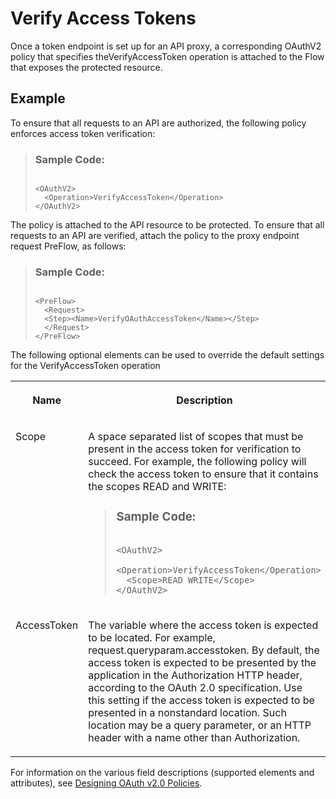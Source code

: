 <!-- loio744ce8a40bbb49a4aeca4d79244ddfa5 -->

# Verify Access Tokens

Once a token endpoint is set up for an API proxy, a corresponding OAuthV2 policy that specifies theVerifyAccessToken operation is attached to the Flow that exposes the protected resource.



## Example

To ensure that all requests to an API are authorized, the following policy enforces access token verification:

> ### Sample Code:  
> ```
> 
> <OAuthV2>
> 	<Operation>VerifyAccessToken</Operation>
> </OAuthV2>
> ```

The policy is attached to the API resource to be protected. To ensure that all requests to an API are verified, attach the policy to the proxy endpoint request PreFlow, as follows:

> ### Sample Code:  
> ```
> 
> <PreFlow>
> 	<Request>
> 	<Step><Name>VerifyOAuthAccessToken</Name></Step>
> 	</Request>
> </PreFlow>
> ```

The following optional elements can be used to override the default settings for the VerifyAccessToken operation


<table>
<tr>
<th valign="top">

**Name**



</th>
<th valign="top">

**Description**



</th>
</tr>
<tr>
<td valign="top">

Scope



</td>
<td valign="top">

A space separated list of scopes that must be present in the access token for verification to succeed. For example, the following policy will check the access token to ensure that it contains the scopes READ and WRITE:

> ### Sample Code:  
> ```
> 
> <OAuthV2>
> 	<Operation>VerifyAccessToken</Operation>
> 	<Scope>READ WRITE</Scope>
> </OAuthV2>
> ```



</td>
</tr>
<tr>
<td valign="top">

AccessToken



</td>
<td valign="top">

The variable where the access token is expected to be located. For example, request.queryparam.accesstoken. By default, the access token is expected to be presented by the application in the Authorization HTTP header, according to the OAuth 2.0 specification. Use this setting if the access token is expected to be presented in a nonstandard location. Such location may be a query parameter, or an HTTP header with a name other than Authorization.



</td>
</tr>
</table>

For information on the various field descriptions \(supported elements and attributes\), see [Designing OAuth v2.0 Policies](designing-oauth-v2-0-policies-68f0246.md).

